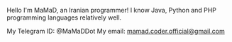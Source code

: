 Hello
I'm MaMaD, an Iranian programmer!
I know Java, Python and PHP programming languages relatively well.

My Telegram ID: @MaMaDDot
My email: mamad.coder.official@gmail.com
